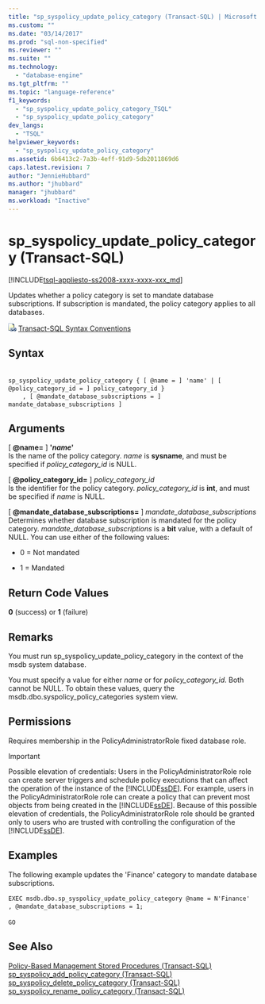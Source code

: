 ```yaml
---
title: "sp_syspolicy_update_policy_category (Transact-SQL) | Microsoft Docs"
ms.custom: ""
ms.date: "03/14/2017"
ms.prod: "sql-non-specified"
ms.reviewer: ""
ms.suite: ""
ms.technology: 
  - "database-engine"
ms.tgt_pltfrm: ""
ms.topic: "language-reference"
f1_keywords: 
  - "sp_syspolicy_update_policy_category_TSQL"
  - "sp_syspolicy_update_policy_category"
dev_langs: 
  - "TSQL"
helpviewer_keywords: 
  - "sp_syspolicy_update_policy_category"
ms.assetid: 6b6413c2-7a3b-4eff-91d9-5db2011869d6
caps.latest.revision: 7
author: "JennieHubbard"
ms.author: "jhubbard"
manager: "jhubbard"
ms.workload: "Inactive"
---
```

# sp_syspolicy_update_policy_category (Transact-SQL)
[!INCLUDE[tsql-appliesto-ss2008-xxxx-xxxx-xxx_md](../../includes/tsql-appliesto-ss2008-xxxx-xxxx-xxx-md.md)]

  Updates whether a policy category is set to mandate database subscriptions. If subscription is mandated, the policy category applies to all databases.  
  
 ![Topic link icon](../../database-engine/configure-windows/media/topic-link.gif "Topic link icon") [Transact-SQL Syntax Conventions](../../t-sql/language-elements/transact-sql-syntax-conventions-transact-sql.md)  
  
## Syntax  
  
```  
  
sp_syspolicy_update_policy_category { [ @name = ] 'name' | [ @policy_category_id = ] policy_category_id }  
    , [ @mandate_database_subscriptions = ] mandate_database_subscriptions ]  
```  
  
## Arguments  
 [ **@name=** ] **'***name***'**  
 Is the name of the policy category. *name* is **sysname**, and must be specified if *policy_category_id* is NULL.  
  
 [ **@policy_category_id=** ] *policy_category_id*  
 Is the identifier for the policy category. *policy_category_id* is **int**, and must be specified if *name* is NULL.  
  
 [ **@mandate_database_subscriptions=** ] *mandate_database_subscriptions*  
 Determines whether database subscription is mandated for the policy category. *mandate_database_subscriptions* is a **bit** value, with a default of NULL. You can use either of the following values:  
  
-   0 = Not mandated  
  
-   1 = Mandated  
  
## Return Code Values  
 **0** (success) or **1** (failure)  
  
## Remarks  
 You must run sp_syspolicy_update_policy_category in the context of the msdb system database.  
  
 You must specify a value for either *name* or for *policy_category_id*. Both cannot be NULL. To obtain these values, query the msdb.dbo.syspolicy_policy_categories system view.  
  
## Permissions  
 Requires membership in the PolicyAdministratorRole fixed database role.  
  
> [!IMPORTANT]  
>  Possible elevation of credentials: Users in the PolicyAdministratorRole role can create server triggers and schedule policy executions that can affect the operation of the instance of the [!INCLUDE[ssDE](../../includes/ssde-md.md)]. For example, users in the PolicyAdministratorRole role can create a policy that can prevent most objects from being created in the [!INCLUDE[ssDE](../../includes/ssde-md.md)]. Because of this possible elevation of credentials, the PolicyAdministratorRole role should be granted only to users who are trusted with controlling the configuration of the [!INCLUDE[ssDE](../../includes/ssde-md.md)].  
  
## Examples  
 The following example updates the 'Finance' category to mandate database subscriptions.  
  
```  
EXEC msdb.dbo.sp_syspolicy_update_policy_category @name = N'Finance'  
, @mandate_database_subscriptions = 1;  
  
GO  
```  
  
## See Also  
 [Policy-Based Management Stored Procedures &#40;Transact-SQL&#41;](../../relational-databases/system-stored-procedures/policy-based-management-stored-procedures-transact-sql.md)   
 [sp_syspolicy_add_policy_category &#40;Transact-SQL&#41;](../../relational-databases/system-stored-procedures/sp-syspolicy-add-policy-category-transact-sql.md)   
 [sp_syspolicy_delete_policy_category &#40;Transact-SQL&#41;](../../relational-databases/system-stored-procedures/sp-syspolicy-delete-policy-category-transact-sql.md)   
 [sp_syspolicy_rename_policy_category &#40;Transact-SQL&#41;](../../relational-databases/system-stored-procedures/sp-syspolicy-rename-policy-category-transact-sql.md)  
  
  
